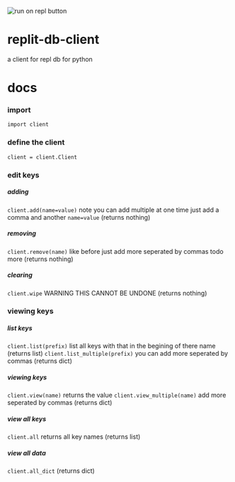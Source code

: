 ![run on repl button](https://repl.it/github/Codemonkey51/replit-db-client/)
# replit-db-client
a client for repl db for python


# docs
### import
`import client`
### define the client
`client = client.Client`
### edit keys
##### adding
`client.add(name=value)` note you can add multiple at one time just add a comma and another `name=value` (returns nothing)
##### removing
`client.remove(name)` like before just add more seperated by commas todo more (returns nothing)
##### clearing
`client.wipe` WARNING THIS CANNOT BE UNDONE (returns nothing)
### viewing keys
##### list keys
`client.list(prefix)` list all keys with that in the begining of there name (returns list)
`client.list_multiple(prefix)` you can add more seperated by commas (returns dict)
##### viewing keys
`client.view(name)` returns  the value
`client.view_multiple(name)` add more seperated by commas (returns dict)
##### view all keys
`client.all` returns all key names (returns list)
##### view all data
`client.all_dict` (returns dict)
